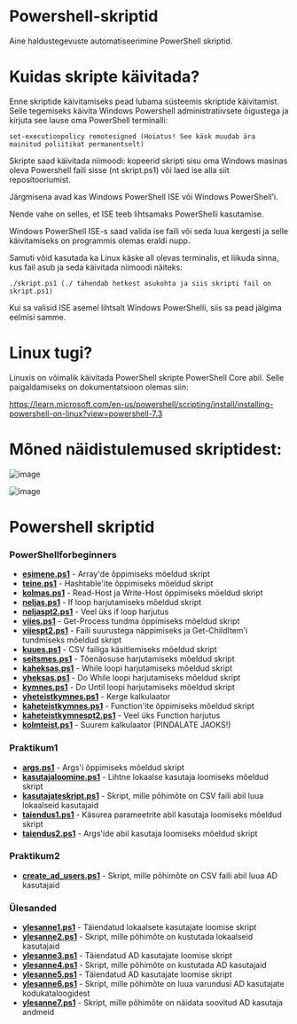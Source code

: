 # Powershell-skriptid
Aine haldustegevuste automatiseerimine PowerShell skriptid.

# Kuidas skripte käivitada?

Enne skriptide käivitamiseks pead lubama süsteemis skriptide käivitamist.
Selle tegemiseks käivita Windows Powershell administratiivsete õigustega ja kirjuta see lause oma PowerShell terminalli:
```
set-executionpolicy remotesigned (Hoiatus! See käsk muudab ära mainitud poliitikat permanentselt)
```
Skripte saad käivitada niimoodi: kopeerid skripti sisu oma Windows masinas oleva Powershell faili sisse (nt skript.ps1) või laed ise alla siit repositooriumist.

Järgmisena avad kas Windows PowerShell ISE või Windows PowerShell'i. 

Nende vahe on selles, et ISE teeb lihtsamaks PowerShelli kasutamise.

Windows PowerShell ISE-s saad valida ise faili või seda luua kergesti ja selle käivitamiseks on programmis olemas eraldi nupp.

Samuti võid kasutada ka Linux käske all olevas terminalis, et liikuda sinna, kus fail asub ja seda käivitada niimoodi näiteks:
```
./skript.ps1 (./ tähendab hetkest asukohta ja siis skripti fail on skript.ps1)
```

Kui sa valisid ISE asemel lihtsalt Windows PowerShelli, siis sa pead jälgima eelmisi samme.

# Linux tugi?
Linuxis on võimalik käivitada PowerShell skripte PowerShell Core abil.
Selle paigaldamiseks on dokumentatsioon olemas siin: 

https://learn.microsoft.com/en-us/powershell/scripting/install/installing-powershell-on-linux?view=powershell-7.3

# Mõned näidistulemused skriptidest:
![image](https://github.com/kevinsuttits21/Powershell-skriptid/assets/93242927/136e1e41-4085-48a1-bda7-4a5a85f4e10f)

![image](https://github.com/kevinsuttits21/Powershell-skriptid/assets/93242927/aecd3358-0611-4f28-aa40-3a8987cb526e)


# Powershell skriptid
### PowerShellforbeginners
* [__esimene.ps1__](https://github.com/kevinsuttits21/Powershell-skriptid/blob/main/Powershellforbeginners/esimene.ps1) - Array'de õppimiseks mõeldud skript
* [__teine.ps1__](https://github.com/kevinsuttits21/Powershell-skriptid/blob/main/Powershellforbeginners/teine.ps1) - Hashtable'ite õppimiseks mõeldud skript
* [__kolmas.ps1__](https://github.com/kevinsuttits21/Powershell-skriptid/blob/main/Powershellforbeginners/kolmas.ps1) - Read-Host ja Write-Host õppimiseks mõeldud skript
* [__neljas.ps1__](https://github.com/kevinsuttits21/Powershell-skriptid/blob/main/Powershellforbeginners/neljas.ps1) - If loop harjutamiseks mõeldud skript
* [__neljaspt2.ps1__](https://github.com/kevinsuttits21/Powershell-skriptid/blob/main/Powershellforbeginners/neljaspt2.ps1) - Veel üks if loop harjutus
* [__viies.ps1__](https://github.com/kevinsuttits21/Powershell-skriptid/blob/main/Powershellforbeginners/viies.ps1) - Get-Process tundma õppimiseks mõeldud skript
* [__viiespt2.ps1__](https://github.com/kevinsuttits21/Powershell-skriptid/blob/main/Powershellforbeginners/viiespt2.ps1) - Faili suurustega näppimiseks ja Get-ChildItem'i tundmiseks mõeldud skript
* [__kuues.ps1__](https://github.com/kevinsuttits21/Powershell-skriptid/blob/main/Powershellforbeginners/kuues.ps1) - CSV failiga käsitlemiseks mõeldud skript
* [__seitsmes.ps1__](https://github.com/kevinsuttits21/Powershell-skriptid/blob/main/Powershellforbeginners/seitsmes.ps1) - Tõenäosuse harjutamiseks mõeldud skript
* [__kaheksas.ps1__](https://github.com/kevinsuttits21/Powershell-skriptid/blob/main/Powershellforbeginners/kaheksas.ps1) - While loopi harjutamiseks mõeldud skript
* [__yheksas.ps1__](https://github.com/kevinsuttits21/Powershell-skriptid/blob/main/Powershellforbeginners/yheksas.ps1) - Do While loopi harjutamiseks mõeldud skript
* [__kymnes.ps1__](https://github.com/kevinsuttits21/Powershell-skriptid/blob/main/Powershellforbeginners/kymnes.ps1) - Do Until loopi harjutamiseks mõeldud skript
* [__yheteistkymnes.ps1__](https://github.com/kevinsuttits21/Powershell-skriptid/blob/main/Powershellforbeginners/yheteistkymnes.ps1) - Kerge kalkulaator
* [__kaheteistkymnes.ps1__](https://github.com/kevinsuttits21/Powershell-skriptid/blob/main/Powershellforbeginners/kaheteistkymnes.ps1) - Function'ite õppimiseks mõeldud skript
* [__kaheteistkymnespt2.ps1__](https://github.com/kevinsuttits21/Powershell-skriptid/blob/main/Powershellforbeginners/kaheteistkymnespt2.ps1) - Veel üks Function harjutus
* [__kolmteist.ps1__](https://github.com/kevinsuttits21/Powershell-skriptid/blob/main/Powershellforbeginners/kolmteist.ps1) - Suurem kalkulaator (PINDALATE JAOKS!)

### Praktikum1
* [__args.ps1__](https://github.com/kevinsuttits21/Powershell-skriptid/blob/main/Praktikum1/args.ps1) - Args'i õppimiseks mõeldud skript
* [__kasutajaloomine.ps1__](https://github.com/kevinsuttits21/Powershell-skriptid/blob/main/Praktikum1/kasutajaloomine.ps1) - Lihtne lokaalse kasutaja loomiseks mõeldud skript
* [__kasutajateskript.ps1__](https://github.com/kevinsuttits21/Powershell-skriptid/blob/main/Praktikum1/kasutajateksript.ps1) - Skript, mille põhimõte on CSV faili abil luua lokaalseid kasutajaid
* [__taiendus1.ps1__](https://github.com/kevinsuttits21/Powershell-skriptid/blob/main/Praktikum1/taiendus1.ps1) - Käsurea parameetrite abil kasutaja loomiseks mõeldud skript
* [__taiendus2.ps1__](https://github.com/kevinsuttits21/Powershell-skriptid/blob/main/Praktikum1/taiendus2.ps1) - Args'ide abil kasutaja loomiseks mõeldud skript

### Praktikum2
* [__create_ad_users.ps1__](https://github.com/kevinsuttits21/Powershell-skriptid/blob/main/Praktikum2/create_ad_users.ps1) - Skript, mille põhimõte on CSV faili abil luua AD kasutajaid

### Ülesanded
* [__ylesanne1.ps1__](https://github.com/kevinsuttits21/Powershell-skriptid/blob/main/%C3%9Clesanded/ylesanne1.ps1) - Täiendatud lokaalsete kasutajate loomise skript
* [__ylesanne2.ps1__](https://github.com/kevinsuttits21/Powershell-skriptid/blob/main/%C3%9Clesanded/ylesanne2.ps1) - Skript, mille põhimõte on kustutada lokaalseid kasutajaid
* [__ylesanne3.ps1__](https://github.com/kevinsuttits21/Powershell-skriptid/blob/main/%C3%9Clesanded/ylesanne3.ps1) - Täiendatud AD kasutajate loomise skript
* [__ylesanne4.ps1__](https://github.com/kevinsuttits21/Powershell-skriptid/blob/main/%C3%9Clesanded/ylesanne4.ps1) - Skript, mille põhimõte on kustutada AD kasutajaid
* [__ylesanne5.ps1__](https://github.com/kevinsuttits21/Powershell-skriptid/blob/main/%C3%9Clesanded/ylesanne5.ps1) - Täiendatud AD kasutajate loomise skript
* [__ylesanne6.ps1__](https://github.com/kevinsuttits21/Powershell-skriptid/blob/main/%C3%9Clesanded/ylesanne6.ps1) - Skript, mille põhimõte on luua varundusi AD kasutajate kodukataloogidest
*  [__ylesanne7.ps1__](https://github.com/kevinsuttits21/PowerShell-skriptid/blob/main/%C3%9Clesanded/ylesanne7.ps1) - Skript, mille põhimõte on näidata soovitud AD kasutaja andmeid
